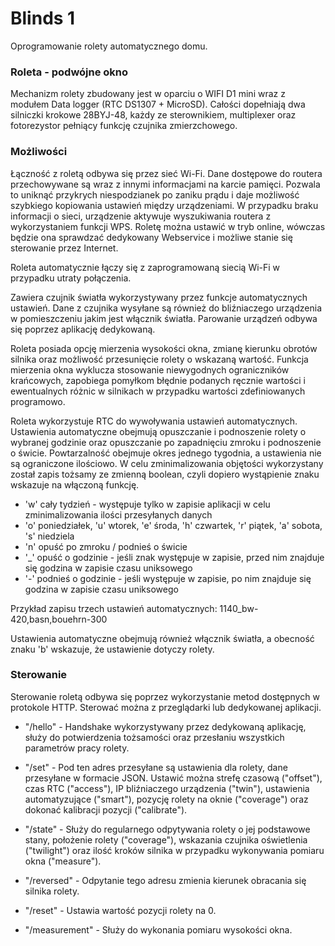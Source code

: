 # Blinds 1
Oprogramowanie rolety automatycznego domu. 

### Roleta - podwójne okno
Mechanizm rolety zbudowany jest w oparciu o WIFI D1 mini wraz z modułem Data logger (RTC DS1307 + MicroSD). Całości dopełniają dwa silniczki krokowe 28BYJ-48, każdy ze sterownikiem, multiplexer oraz fotorezystor pełniący funkcję czujnika zmierzchowego. 

### Możliwości
Łączność z roletą odbywa się przez sieć Wi-Fi. 
Dane dostępowe do routera przechowywane są wraz z innymi informacjami na karcie pamięci. Pozwala to uniknąć przykrych niespodzianek po zaniku prądu i daje możliwość szybkiego kopiowania ustawień między urządzeniami. 
W przypadku braku informacji o sieci, urządzenie aktywuje wyszukiwania routera z wykorzystaniem funkcji WPS.
Roletę można ustawić w tryb online, wówczas będzie ona sprawdzać dedykowany Webservice i możliwe stanie się sterowanie przez Internet.

Roleta automatycznie łączy się z zaprogramowaną siecią Wi-Fi w przypadku utraty połączenia.

Zawiera czujnik światła wykorzystywany przez funkcje automatycznych ustawień. Dane z czujnika wysyłane są również do bliźniaczego urządzenia w pomieszczeniu jakim jest włącznik światła. Parowanie urządzeń odbywa się poprzez aplikację dedykowaną.

Roleta posiada opcję mierzenia wysokości okna, zmianę kierunku obrotów silnika oraz możliwość przesunięcie rolety o wskazaną wartość. Funkcja mierzenia okna wyklucza stosowanie niewygodnych ograniczników krańcowych, zapobiega pomyłkom błędnie podanych ręcznie wartości i ewentualnych różnic w silnikach w przypadku wartości zdefiniowanych programowo.

Roleta wykorzystuje RTC do wywoływania ustawień automatycznych. 
Ustawienia automatyczne obejmują opuszczanie i podnoszenie rolety o wybranej godzinie oraz opuszczanie po zapadnięciu zmroku i podnoszenie o świcie. Powtarzalność obejmuje okres jednego tygodnia, a ustawienia nie są ograniczone ilościowo. W celu zminimalizowania objętości wykorzystany został zapis tożsamy ze zmienną boolean, czyli dopiero wystąpienie znaku wskazuje na włączoną funkcję.

* 'w' cały tydzień - występuje tylko w zapisie aplikacji w celu zminimalizowania ilości przesyłanych danych
* 'o' poniedziałek, 'u' wtorek, 'e' środa, 'h' czwartek, 'r' piątek, 'a' sobota, 's' niedziela
* 'n' opuść po zmroku / podnieś o świcie
* '_' opuść o godzinie - jeśli znak występuje w zapisie, przed nim znajduje się godzina w zapisie czasu uniksowego
* '-' podnieś o godzinie - jeśli występuje w zapisie, po nim znajduje się godzina w zapisie czasu uniksowego

Przykład zapisu trzech ustawień automatycznych: 1140_bw-420,basn,bouehrn-300

Ustawienia automatyczne obejmują również włącznik światła, a obecność znaku 'b' wskazuje, że ustawienie dotyczy rolety.

### Sterowanie
Sterowanie roletą odbywa się poprzez wykorzystanie metod dostępnych w protokole HTTP. Sterować można z przeglądarki lub dedykowanej aplikacji. 

* "/hello" - Handshake wykorzystywany przez dedykowaną aplikację, służy do potwierdzenia tożsamości oraz przesłaniu wszystkich parametrów pracy rolety.

* "/set" - Pod ten adres przesyłane są ustawienia dla rolety, dane przesyłane w formacie JSON. Ustawić można strefę czasową ("offset"), czas RTC ("access"), IP bliźniaczego urządzenia ("twin"), ustawienia automatyzujące ("smart"), pozycję rolety na oknie ("coverage") oraz dokonać kalibracji pozycji ("calibrate").

* "/state" - Służy do regularnego odpytywania rolety o jej podstawowe stany, położenie rolety ("coverage"), wskazania czujnika oświetlenia ("twilight") oraz ilość kroków silnika w przypadku wykonywania pomiaru okna ("measure").

* "/reversed" - Odpytanie tego adresu zmienia kierunek obracania się silnika rolety.

* "/reset" - Ustawia wartość pozycji rolety na 0.

* "/measurement" - Służy do wykonania pomiaru wysokości okna.
